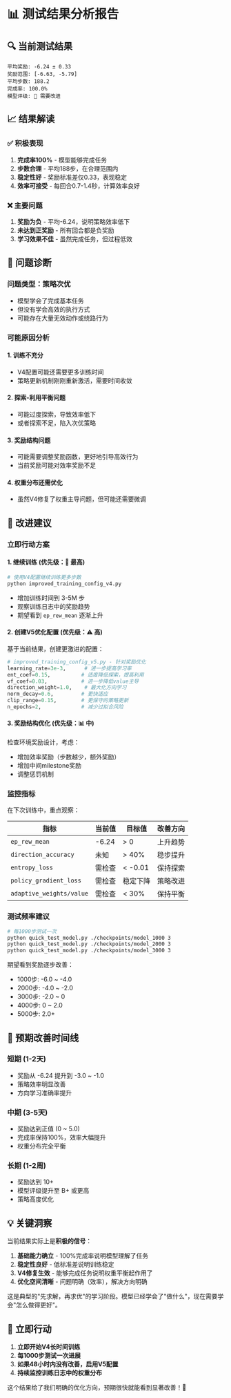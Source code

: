 # 📊 测试结果分析报告

## 🔍 当前测试结果

```
平均奖励: -6.24 ± 0.33
奖励范围: [-6.63, -5.79]
平均步数: 188.2
完成率: 100.0%
模型评级: 🔴 需要改进
```

## 📈 结果解读

### ✅ **积极表现**
1. **完成率100%** - 模型能够完成任务
2. **步数合理** - 平均188步，在合理范围内
3. **稳定性好** - 奖励标准差仅0.33，表现稳定
4. **效率可接受** - 每回合0.7-1.4秒，计算效率良好

### ❌ **主要问题**
1. **奖励为负** - 平均-6.24，说明策略效率低下
2. **未达到正奖励** - 所有回合都是负奖励
3. **学习效果不佳** - 虽然完成任务，但过程低效

## 🎯 问题诊断

### **问题类型：策略次优**
- 模型学会了完成基本任务
- 但没有学会高效的执行方式
- 可能存在大量无效动作或绕路行为

### **可能原因分析**

#### 1. **训练不充分**
- V4配置可能还需要更多训练时间
- 策略更新机制刚刚重新激活，需要时间收敛

#### 2. **探索-利用平衡问题**
- 可能过度探索，导致效率低下
- 或者探索不足，陷入次优策略

#### 3. **奖励结构问题**
- 可能需要调整奖励函数，更好地引导高效行为
- 当前奖励可能对效率奖励不足

#### 4. **权重分布还需优化**
- 虽然V4修复了权重主导问题，但可能还需要微调

## 🔧 改进建议

### **立即行动方案**

#### 1. **继续训练** (优先级：🚨 最高)
```bash
# 使用V4配置继续训练更多步数
python improved_training_config_v4.py
```
- 增加训练时间到 3-5M 步
- 观察训练日志中的奖励趋势
- 期望看到 `ep_rew_mean` 逐渐上升

#### 2. **创建V5优化配置** (优先级：⚠️ 高)
基于当前结果，创建更激进的配置：

```python
# improved_training_config_v5.py - 针对奖励优化
learning_rate=3e-3,      # 进一步提高学习率
ent_coef=0.15,          # 适度降低探索，提高利用
vf_coef=0.03,           # 进一步降低value主导
direction_weight=1.0,    # 最大化方向学习
norm_decay=0.6,         # 更快适应
clip_range=0.15,        # 更保守的策略更新
n_epochs=2,             # 减少过拟合风险
```

#### 3. **奖励结构优化** (优先级：📊 中)
检查环境奖励设计，考虑：
- 增加效率奖励（步数越少，额外奖励）
- 增加中间milestone奖励
- 调整惩罚机制

### **监控指标**

在下次训练中，重点观察：

| 指标 | 当前值 | 目标值 | 改善方向 |
|------|--------|--------|----------|
| `ep_rew_mean` | -6.24 | > 0 | 上升趋势 |
| `direction_accuracy` | 未知 | > 40% | 稳步提升 |
| `entropy_loss` | 需检查 | < -0.01 | 保持探索 |
| `policy_gradient_loss` | 需检查 | 稳定下降 | 策略改进 |
| `adaptive_weights/value` | 需检查 | < 30% | 保持平衡 |

### **测试频率建议**

```bash
# 每1000步测试一次
python quick_test_model.py ./checkpoints/model_1000 3
python quick_test_model.py ./checkpoints/model_2000 3
python quick_test_model.py ./checkpoints/model_3000 3
```

期望看到奖励逐步改善：
- 1000步: -6.0 ~ -4.0
- 2000步: -4.0 ~ -2.0  
- 3000步: -2.0 ~ 0
- 4000步: 0 ~ 2.0
- 5000步: 2.0+

## 🎯 预期改善时间线

### **短期 (1-2天)**
- 奖励从 -6.24 提升到 -3.0 ~ -1.0
- 策略效率明显改善
- 方向学习准确率提升

### **中期 (3-5天)**  
- 奖励达到正值 (0 ~ 5.0)
- 完成率保持100%，效率大幅提升
- 权重分布完全平衡

### **长期 (1-2周)**
- 奖励达到 10+ 
- 模型评级提升至 B+ 或更高
- 策略高度优化

## 💡 关键洞察

当前结果实际上是**积极的信号**：

1. **基础能力确立** - 100%完成率说明模型理解了任务
2. **稳定性良好** - 低标准差说明训练稳定
3. **V4修复生效** - 能够完成任务说明权重平衡起作用了
4. **优化空间清晰** - 问题明确（效率），解决方向明确

这是典型的"先求解，再求优"的学习阶段。模型已经学会了"做什么"，现在需要学会"怎么做得更好"。

## 🚀 立即行动

1. **立即开始V4长时间训练**
2. **每1000步测试一次进展**  
3. **如果48小时内没有改善，启用V5配置**
4. **持续监控训练日志中的权重分布**

这个结果给了我们明确的优化方向，预期很快就能看到显著改善！🎯